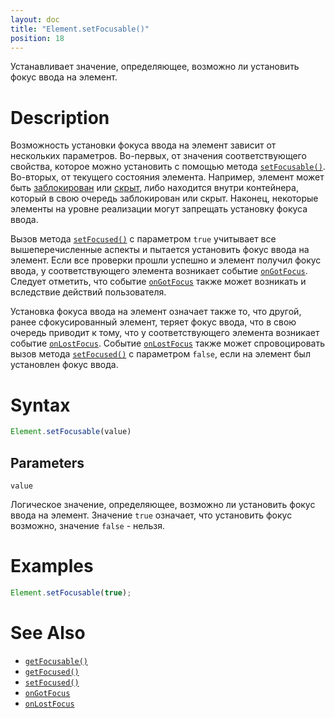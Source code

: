 ```yaml
---
layout: doc
title: "Element.setFocusable()"
position: 18
---
```


Устанавливает значение, определяющее, возможно ли установить фокус ввода на элемент.

# Description

Возможность установки фокуса ввода на элемент зависит от нескольких параметров.
Во-первых, от значения соответствующего свойства, которое можно установить с помощью
метода [`setFocusable()`](../Element.setFocusable/). Во-вторых, от текущего состояния
элемента. Например, элемент может быть [заблокирован](../Element.getEnabled/)
или [скрыт](../Element.getVisible/), либо находится внутри контейнера, который
в свою очередь заблокирован или скрыт. Наконец, некоторые элементы на уровне
реализации могут запрещать установку фокуса ввода.

Вызов метода [`setFocused()`](../Element.setFocused/) с параметром `true` учитывает
все вышеперечисленные аспекты и пытается установить фокус ввода на элемент. Если все
проверки прошли успешно и элемент получил фокус ввода, у соответствующего элемента
возникает событие [`onGotFocus`](../Element.onGotFocus/). Следует отметить, что событие
[`onGotFocus`](../Element.onGotFocus/) также может возникать и вследствие действий
пользователя.

Установка фокуса ввода на элемент означает также то, что другой, ранее
сфокусированный элемент, теряет фокус ввода, что в свою очередь приводит к тому,
что у соответствующего элемента возникает событие [`onLostFocus`](../Element.onLostFocus/).
Событие [`onLostFocus`](../Element.onLostFocus/) также может спровоцировать вызов метода
[`setFocused()`](../Element.setFocused/) с параметром `false`, если на элемент был установлен
фокус ввода.

# Syntax

```js
Element.setFocusable(value)
```

## Parameters

`value`

Логическое значение, определяющее, возможно ли установить фокус ввода на элемент.
Значение `true` означает, что установить фокус возможно, значение `false` - нельзя.

# Examples

```js
Element.setFocusable(true);
```

# See Also

* [`getFocusable()`](../Element.getFocusable/)
* [`getFocused()`](../Element.getFocused/)
* [`setFocused()`](../Element.setFocused/)
* [`onGotFocus`](../Element.onGotFocus/)
* [`onLostFocus`](../Element.onLostFocus/)
